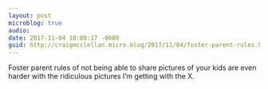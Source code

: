 ```yaml
---
layout: post
microblog: true
audio: 
date: 2017-11-04 10:08:17 -0600
guid: http://craigmcclellan.micro.blog/2017/11/04/foster-parent-rules.html
---
```

Foster parent rules of not being able to share pictures of your kids are even harder with the ridiculous pictures I’m getting with the X.
